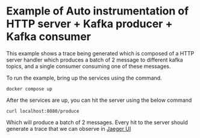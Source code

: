 # Example of Auto instrumentation of HTTP server + Kafka producer + Kafka consumer

This example shows a trace being generated which is composed of a HTTP server handler which produces
a batch of 2 message to different kafka topics, and a single consumer consuming one of these messages.

To run the example, bring up the services using the command.

```
docker compose up 
```

After the services are up, you can hit the server using the below command
```
curl localhost:8080/produce
```
Which will produce a batch of 2 messages.
Every hit to the server should generate a trace that we can observe in [Jaeger UI](http://localhost:16686/)
